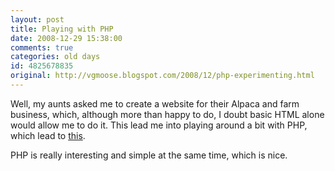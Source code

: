 ```yaml
---
layout: post
title: Playing with PHP
date: 2008-12-29 15:38:00
comments: true
categories: old days
id: 4825678835
original: http://vgmoose.blogspot.com/2008/12/php-experimenting.html
---
```


Well, my aunts asked me to create a website for their Alpaca and farm business, which, although more than happy to do, I doubt basic HTML alone would allow me to do it. This lead me into playing around a bit with PHP, which lead to [this](http://vgmoose.t35.com/calc.html).

PHP is really interesting and simple at the same time, which is nice.